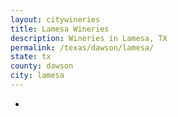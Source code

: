 ```yaml
---
layout: citywineries
title: Lamesa Wineries
description: Wineries in Lamesa, TX
permalink: /texas/dawson/lamesa/
state: tx
county: dawson
city: lamesa
---
```

-
